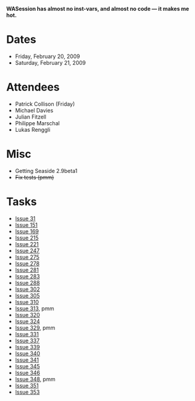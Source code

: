**WASession has almost no inst-vars, and almost no code — it makes me hot.**

# Dates #

  * Friday, February 20, 2009
  * Saturday, February 21, 2009

# Attendees #

  * Patrick Collison (Friday)
  * Michael Davies
  * Julian Fitzell
  * Philippe Marschal
  * Lukas Renggli

# Misc #
  * Getting Seaside 2.9beta1
  * ~~Fix tests (pmm)~~

# Tasks #

  * [Issue 31](https://code.google.com/p/seaside/issues/detail?id=31)
  * [Issue 151](https://code.google.com/p/seaside/issues/detail?id=151)
  * [Issue 169](https://code.google.com/p/seaside/issues/detail?id=169)
  * [Issue 215](https://code.google.com/p/seaside/issues/detail?id=215)
  * [Issue 221](https://code.google.com/p/seaside/issues/detail?id=221)
  * [Issue 247](https://code.google.com/p/seaside/issues/detail?id=247)
  * [Issue 275](https://code.google.com/p/seaside/issues/detail?id=275)
  * [Issue 278](https://code.google.com/p/seaside/issues/detail?id=278)
  * [Issue 281](https://code.google.com/p/seaside/issues/detail?id=281)
  * [Issue 283](https://code.google.com/p/seaside/issues/detail?id=283)
  * [Issue 288](https://code.google.com/p/seaside/issues/detail?id=288)
  * [Issue 302](https://code.google.com/p/seaside/issues/detail?id=302)
  * [Issue 305](https://code.google.com/p/seaside/issues/detail?id=305)
  * [Issue 310](https://code.google.com/p/seaside/issues/detail?id=310)
  * [Issue 313](https://code.google.com/p/seaside/issues/detail?id=313), pmm
  * [Issue 320](https://code.google.com/p/seaside/issues/detail?id=320)
  * [Issue 324](https://code.google.com/p/seaside/issues/detail?id=324)
  * [Issue 329](https://code.google.com/p/seaside/issues/detail?id=329), pmm
  * [Issue 331](https://code.google.com/p/seaside/issues/detail?id=331)
  * [Issue 337](https://code.google.com/p/seaside/issues/detail?id=337)
  * [Issue 339](https://code.google.com/p/seaside/issues/detail?id=339)
  * [Issue 340](https://code.google.com/p/seaside/issues/detail?id=340)
  * [Issue 341](https://code.google.com/p/seaside/issues/detail?id=341)
  * [Issue 345](https://code.google.com/p/seaside/issues/detail?id=345)
  * [Issue 346](https://code.google.com/p/seaside/issues/detail?id=346)
  * [Issue 348](https://code.google.com/p/seaside/issues/detail?id=348), pmm
  * [Issue 351](https://code.google.com/p/seaside/issues/detail?id=351)
  * [Issue 353](https://code.google.com/p/seaside/issues/detail?id=353)